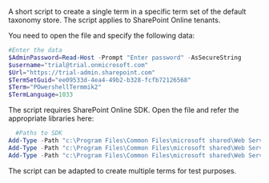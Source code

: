 A short script to create a single term in a specific term set of the default taxonomy store. The script applies to SharePoint Online tenants.

 

You need to open the file and specify the following data:

 

```PowerShell
#Enter the data 
$AdminPassword=Read-Host -Prompt "Enter password" -AsSecureString 
$username="trial@trial.onmicrosoft.com" 
$Url="https://trial-admin.sharepoint.com" 
$TermSetGuid="ee09533d-4ea4-49b2-b328-fcfb72126568" 
$Term="POwershellTermmik2" 
$TermLanguage=1033
``` 
 

The script requires SharePoint Online SDK. Open the file and refer the appropriate libraries here:

 

```PowerShell
  #Paths to SDK 
Add-Type -Path "c:\Program Files\Common Files\microsoft shared\Web Server Extensions\15\ISAPI\Microsoft.SharePoint.Client.dll"   
Add-Type -Path "c:\Program Files\Common Files\microsoft shared\Web Server Extensions\15\ISAPI\Microsoft.SharePoint.Client.Runtime.dll" 
Add-Type -Path "c:\Program Files\Common Files\microsoft shared\Web Server Extensions\15\ISAPI\Microsoft.SharePoint.Client.Taxonomy.dll"   
``` 
The script can be adapted to create multiple terms for test purposes.
